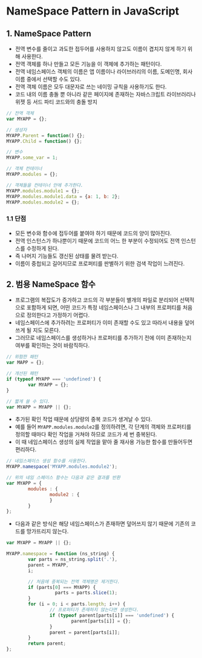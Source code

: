 # NameSpace Pattern in JavaScript
## 1. NameSpace Pattern
- 전역 변수를 줄이고 과도한 접두어를 사용하지 않고도 이름이 겹치지 않게 하기 위해 사용한다.
- 전역 객체를 하나 만들고 모든 기능을 이 객체에 추가하는 패턴이다.
- 전역 네임스페이스 객체의 이름은 앱 이름이나 라이브러리의 이름, 도메인명, 회사 이름 중에서 선택할 수도 있다.
- 전역 객체 이름은 모두 대문자로 쓰는 네이밍 규칙을 사용하기도 한다.
- 코드 내의 이름 충돌 뿐 아니라 같은 페이지에 존재하는 자바스크립트 라이브러리나 위젯 등 서드 파티 코드와의 충돌 방지

```javascript
// 전역 객체
var MYAPP = {};

// 생성자
MYAPP.Parent = function() {};
MYAPP.Child = function() {};

// 변수
MYAPP.some_var = 1;

// 객체 컨테이너
MYAPP.modules = {};

// 객체들을 컨테이너 안에 추가한다.
MYAPP.modules.module1 = {};
MYAPP.modules.module1.data = {a: 1, b: 2};
MYAPP.modules.module2 = {};
```

### 1.1 단점
- 모든 변수와 함수에 접두어를 붙여야 하기 때문에 코드의 양이 많아진다.
- 전역 인스턴스가 하나뿐이기 때문에 코드의 어느 한 부분이 수정되어도 전역 인스턴스를 수정하게 된다.
- 즉 나머지 기능들도 갱신된 상태를 물려 받는다.
- 이름이 중첩되고 길어지므로 프로퍼티를 판별하기 위한 검색 작업이 느려진다.

## 2. 범용 NameSpace 함수
- 프로그램의 복잡도가 증가하고 코드의 각 부분들이 별개의 파일로 분리되어 선택적으로 포함하게 되면, 어떤 코드가 특정 네임스페이스나 그 내부의 프로퍼티를 처음으로 정의한다고 가정하기 어렵다.
- 네임스페이스에 추가하려는 프로퍼티가 이미 존재할 수도 있고 따라서 내용을 덮어쓰게 될 지도 모른다.
- 그러므로 네임스페이스를 생성하거나 프로퍼티를 추가하기 전에 이미 존재하는지 여부를 확인하는 것이 바람직하다.

```javascript
// 위험한 패턴
var MAPP = {};

// 개선된 패턴
if (typeof MYAPP === 'undefined') {
        var MYAPP = {};
}

// 짧게 쓸 수 있다.
var MYAPP = MYAPP || {};
```

- 추가된 확인 작업 때문에 상당량의 중복 코드가 생겨날 수 있다.
- 예를 들어 ```MYAPP.modules.module2```를 정의하려면, 각 단계의 객체와 프로퍼티를 정의할 때마다 확인 작업을 거쳐야 하므로 코드가 세 번 중복된다.
- 이 때 네임스페이스 생성의 실제 작업을 맡아 줄 재사용 가능한 함수를 만들어두면 편리하다.

```javascript
// 네임스페이스 생성 함수를 사용한다.
MYAPP.namespace('MYAPP.modules.module2');

// 위의 네임 스페이스 함수는 다음과 같은 결과를 반환
var MYAPP = {
        modules : {
                module2 : {
                }
        }
};
```
- 다음과 같은 방식은 해당 네임스페이스가 존재하면 덮어쓰지 않기 때문에 기존의 코드를 망가뜨리지 않는다.

```javascript
var MYAPP = MYAPP || {};

MYAPP.namespace = function (ns_string) {
        var parts = ns_string.split('.'),
        parent = MYAPP,
        i;

        // 처음에 중복되는 전역 객체명은 제거한다.
        if (parts[0] === MYAPP) {
                  parts = parts.slice(1);
        }
        for (i = 0; i < parts.length; i++) {
                // 프로퍼티가 존재하지 않는다면 생성한다.
                if (typeof parent[parts[i]] === 'undefined') {
                        parent[parts[i]] = {};
                }
                parent = parent[parts[i]];
        }
        return parent;
};
```
